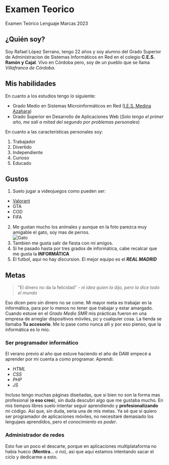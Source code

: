 # Examen Teorico
Examen Teórico Lenguaje Marcas 2023

## ¿Quién soy?
Soy Rafael López Serrano, tengo 22 años y soy alumno del Grado Superior de Administracion de Sistemas Informáticos en Red en el colegio **C.E.S. Ramón y Cajal**. Vivo en Córdoba pero, soy de un pueblo que se llama _Villafranca de Córdoba_.

## Mis habilidades
En cuanto a los estudios tengo lo siguiente:
* Grado Medio en Sistemas Microinformáticos en Red ([I.E.S. Medina Azahara](https://www.iesmedinaazahara.es/))
* Grado Superior en Desarrollo de Aplicaciones Web (_Solo tengo el primer año, me sali a mitad del segundo por problemas personales_)


En cuanto a las características personales soy:
1. Trabajador
2. Divertido
3. Independiente
4. Curioso
5. Educado

## Gustos

1. Suelo jugar a videojuegos como pueden ser:
* [Valorant](https://playvalorant.com/es-es/)
* GTA
* COD
* FIFA

2. Me gustan mucho los animales y aunque en la foto parezca muy amigable el gato, soy mas de perros.  
   ![Gato](http://icons.iconarchive.com/icons/google/noto-emoji-animals-nature/256/22221-cat-icon.png)
3. Tambien me gusta salir de fiesta con mi amigos.
4. Si he pasado hasta por tres grados de informática, cabe recalcar que me gusta la **INFORMÁTICA**
5. El futbol, aqui no hay discursion. El mejor equipo es el **_REAL MADRID_**

## Metas

> "El dinero no da la felicidad" - _ni idea quien la dijo, pero la dice todo el mundo_

Eso dicen pero sin dinero no se come. Mi mayor meta es trabajar en la informática, para por lo menos no tener que trabajar y estar amargado.
Cuando estuve en el _Grado Medio SMR_ mis prácticas fueron en una empresa de arreglar dispositivos móviles, pc y cualquier cosa. La tienda se llamaba **Tu accesorio**. Me lo pase como nunca alli y por eso pienso, que la informática es lo mío. 

### Ser programador informático
El verano previo al año que estuve haciendo el año de DAW empecé a aprender por mi cuenta a como programar. Aprendi:
* _HTML_
* _CSS_
* _PHP_
* _JS_

Incluso tengo muchas páginas diseñadas, que si bien no son la forma mas profesional (**o eso creo**), sin duda descubri algo que me gustaba mucho. En mis tiempos libres suelo intentar seguir aprendiendo y **profesionalizando** mi código. Asi que, sin duda, seria una de mis metas.
 Ya sé que si quiero ser programador de aplicaciones móviles, no necesitaré demasiado los lengujaes aprendidos, pero el _conocimiento es poder_.

### Administrador de redes
Esto fue un poco el descarte, porque en aplicaciones multiplataforma no habia hueco (**Mentira**... _o no_), asi que aqui estamos intentando sacar el ciclo y dedicarme a esto.
